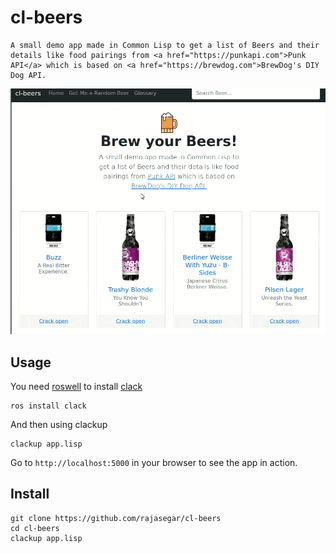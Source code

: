 # cl-beers

    A small demo app made in Common Lisp to get a list of Beers and their details like food pairings from <a href="https://punkapi.com">Punk API</a> which is based on <a href="https://brewdog.com">BrewDog's DIY Dog API.

![cl-beers.gif](cl-beers.gif)

## Usage

You need [roswell](https://github.com/snmsts/roswell) to install [clack](https://github.com/fukamachi/clack)
```
ros install clack
```

And then using clackup

```
clackup app.lisp
```

Go to `http://localhost:5000` in your browser to see the app in action.

## Install
```
git clone https://github.com/rajasegar/cl-beers
cd cl-beers
clackup app.lisp
```
